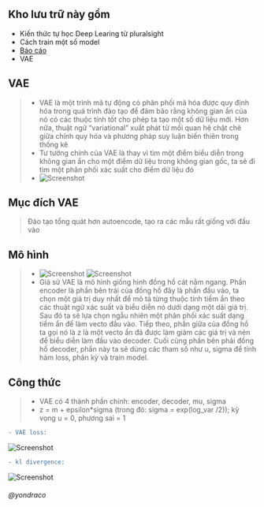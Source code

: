 ## Kho lưu trữ này gồm 
* Kiến thức tự học Deep Learing từ pluralsight
* Cách train một số model
* [Báo cáo](https://docs.google.com/document/d/14eYVj62NSZdGT6_sqChkSYsS_21g4SXMEA0BoO2h1ns/edit?usp=sharing)
* VAE

## VAE
>* VAE là một trình mã tự động có phân phối mã hóa được quy định hóa trong quá trình đào tạo để đảm bảo rằng không gian ẩn của nó có các thuộc tính tốt cho phép ta tạo một số dữ liệu mới. Hơn nữa, thuật ngữ “variational” xuất phát từ mối quan hệ chặt chẽ giữa chính quy hóa và phương pháp suy luận biến thiên trong thống kê
>* Tư tưởng chính của VAE là thay vì tìm một điểm biểu diễn trong không gian ẩn cho một điểm dữ liệu trong không gian gốc, ta sẽ đi tìm một phân phối xác suất cho điểm dữ liệu đó
>* ![Screenshot](img/p1.png)
## Mục đích VAE
>Đào tạo tổng quát hơn autoencode, tạo ra các mẫu rất giống với đầu vào
## Mô hình
>* ![Screenshot](img/p2.png)
> ![Screenshot](img/p4.png)
>* Giả sử VAE là mô hình giống hình đồng hồ cát nằm ngang. Phần encoder là phần bên trái của đồng hồ đây là phần đầu vào, ta chọn một giá trị duy nhất để mô tả từng thuộc tính tiềm ẩn theo các thuật ngữ xác suất và biểu diễn nó dưới dạng một dải giá trị. Sau đó ta sẽ lựa chọn ngẫu nhiên một phân phối xác suất dạng tiềm ẩn để làm vecto đầu vào. Tiếp theo, phần giữa của đồng hồ ta gọi nó là z là một vecto ẩn đã được làm giảm các giá trị và nén để biểu diễn làm đầu vào decoder. Cuối cùng phần bên phải đồng hồ decoder, phần này ta sẽ dùng các tham số như u, sigma để tính hàm loss, phân kỳ và train model.
## Công thức
>* VAE có 4 thành phần chính: encoder, decoder, mu, sigma
>* z = m + epsilon*sigma  (trong đó: sigma = exp(log_var /2)); kỳ vọng u = 0, phương sai = 1
```diff
- VAE loss: 
```
![Screenshot](img/p3.png)
```diff
- kl divergence: 
```
![Screenshot](img/p5.png)
###### @yondraco
